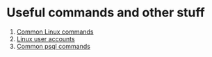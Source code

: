 # Useful commands and other stuff

1. [Common Linux commands](https://github.com/geoffagnew/useful-commands/blob/master/linux.md)
2. [Linux user accounts](https://github.com/geoffagnew/useful-commands/blob/master/linux-user-accounts.md)
3. [Common psql commands](https://github.com/geoffagnew/useful-commands/blob/master/psql.md)
